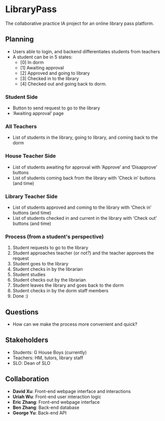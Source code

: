 # LibraryPass

The collaborative practice IA project for an online library pass platform.


## Planning

- Users able to login, and backend differentiates students from teachers
- A student can be in 5 states:
  - [0] In dorm
  - [1] Awaiting approval
  - [2] Approved and going to library
  - [3] Checked in to the library
  - [4] Checked out and going back to dorm.

### Student Side

- Button to send request to go to the library
- ‘Awaiting approval’ page

### All Teachers

- List of students in the library, going to library, and coming back to the dorm

### House Teacher Side

- List of students awaiting for approval with ‘Approve’ and ‘Disapprove’ buttons
- List of students coming back from the library with ‘Check in’ buttons (and time)

### Library Teacher Side

- List of students approved and coming to the library with ‘Check in’ buttons (and time)
- List of students checked in and current in the library with ‘Check out’ buttons (and time)

### Process (from a student's perspective)
1. Student requests to go to the library
2. Student approaches teacher (or not?) and the teacher approves the request
3. Student goes to the library
4. Student checks in by the librarian
5. Student studies
6. Student checks out by the librarian
7. Student leaves the library and goes back to the dorm
8. Student checks in by the dorm staff members
9. Done :)


## Questions

- How can we make the process more convenient and quick?


## Stakeholders

- Students: G House Boys (currently)
- Teachers: HM, tutors, library staff
- SLO: Dean of SLO


## Collaboration

- **David Xu**: Front-end webpage interface and interactions
- **Uriah Wu**: Front-end user interaction logic
- **Eric Zhang**: Front-end webpage interface
- **Ben Zhang**: Back-end database
- **George Yu**: Back-end API
